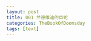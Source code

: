 ```yaml
---
layout: post
title: 001 兰德维迪的巨蛇
categories: TheBookOfDoomsday
tags: [text]
---
```


<!-- 　　很多年后，被折断双臂、划断声带的维瑞尔看着阳光下那人缓步走近的身影，不由自主地想起自己和希特击败巨蛇的那个晴朗的下午。

　　那时的兰德维迪还是一片郁郁葱葱的森林，松鼠、鸟雀、灵鹿的身影隐没在树丛之中，蜿蜒的河流奔跑在树木之间，河水在某处稍作歇息，聚集成蓝宝石一样的湖泊。

　　阿纳伊丝的小屋就在湖的岸边，从窗户望出去正好能看见最高的那棵巨树。

　　维瑞尔和希特在这间小屋生活了十多年。天气晴朗的时候，阿纳伊丝会带着他们出门战斗练习魔法，希特总是对这一项目抱有极大的兴趣，即使她像书里描述的其他精灵一样矜持寡言，维瑞尔也能看见她眼中燃烧的火苗；而维瑞尔更喜欢下雨的时候，三个人坐在温暖的壁炉旁，阿纳伊丝会教他们调配魔药，或是会拿着书和他们讲魔法学史。

　　阿纳伊丝总是对魔法过分痴迷，维瑞尔总觉得世界上没有什么能让她在乎的了，除了钻研魔法。

　　在兰德维迪待久了，维瑞尔偶尔也会好奇外面的世界。他在书上看到过，世界上不只有森林，兰德维迪外面有繁华的城邦、圣洁的雪山，浮岛、荒漠、海洋，以及……以及“缝合线”，还有可怖的魔物。

　　曾经有一天，他问阿纳伊丝为什么他们不能出去，那时的她放下了手中的书，向窗外看过去。维瑞尔顺着她的视线，看到了那棵独一无二的巨树。

　　“还记得吗？”阿纳伊丝淡淡地开口，“那棵树下面有一只巨蛇。等你和希特两个人能打败它的时候，我们就出去。”

　　阿纳伊丝说的那条蛇缠在巨树树干上，通身覆着青绿色的羽毛，长着一对白色的翅膀，眼睛是橙黄色，额头的地方镶嵌着一颗蓝色的宝石。以前他们打猎的时候曾经路过过，当时在离树老远的地方他和希特就被一股巨大的魔力掀飞了，如果不是被阿纳伊丝及时拽住了，他俩还不知道会掉到哪里去。

　　凭借他和希特当时的力量，要打败巨蛇简直是天方夜谭。不过维瑞尔最大的愿望就是在一个安静的地方平凡地学习与研究魔法，而这个愿望在兰德维迪已经得到实现了，因此他对挑战巨蛇兴趣缺缺。倒是希特，总是每周都要拉着他去尝试那么一两次。

　　“我一定要出去。”她是这么说的。说这话时，她的眼睛遥遥望向兰德维迪的东边。

　　在她的坚持下，两人从一开始的接近都无法接近，逐渐地向巨树靠近，直到最后，有了站在那条蛇面前战斗的资格。不过每次都还是以两人被扔回来为结局罢了。

　　这样平淡的日子持续到某一年春天。维瑞尔记得那天阿纳伊丝深夜才回来，一向冷淡的她却罕见地蹙起眉头。

　　“时间不多了。”这是她说的第一句话。

　　“听好了，维瑞尔，希特，我要你们明年夏天之前，打败那条蛇。”这是她说的第二句话。

　　阿纳伊丝说这是给他们的出师任务，也是给他们出的限时难题。她还要求说，在时限之前，他们只有三次挑战机会，如果没能完成任务，他们将再也不会有离开兰德维迪的机会。

　　她经常给两人出题目。比起攻击魔法，阿纳伊丝更喜欢教两个孩子治疗系、辅助系这类温和的魔法，如何将魔力高效地集中在某些小伤口周围1mm的区域内、如何使用原本10%的魔力藏匿起自己的气息，原本简单的魔法在加上这些限定词之后变得像道谜题，而维瑞尔很喜欢钻研这些东西。但是这次这道题目却与往常的出题风格大相径庭，甚至像是在故意为难他们一样。

　　他看见希特握紧了拳头，身体在轻轻颤抖。

　　“她在担心无法完成任务。”维瑞尔记得当时的自己是这么想的，“不过没关系，我一定会做出来这道题的，然后我们三个人就可以一起去兰德维迪外面看看，希特也可以去了结自己想做的事情。”

　　后来每次维瑞尔回想起这天夜晚，都觉得自己当时的想法实在是太过天真。有些细节像水里的鹅卵石，只有在回忆的打磨下才会愈发显眼：明显是有意隐居在兰德维迪的阿纳伊丝，为什么会突然提出让他们出去这样急切的、无理的要求呢？

　　但是即使再回忆千百次，他依旧什么都改变不了。

　　……

　　“砰——”

　　随着一声巨响，一股蕴含巨大魔力的能量波浪从兰德维迪中心向方圆十几公里的地方传播，所到之处鸟兽奔逃，标志着又一场战斗落下了帷幕。

　　波浪根源处躺着两个昏迷的孩子，男孩倒在离战场更近的地方，正是又挑战失败了的维瑞尔和希特。

　　他们屡战屡败的那条巨蛇从烟尘中穿梭出来，仔细打量确定两人生命无虞后，歪了歪头，不解地看着身边不知何时出现的金发女子。

　　“阿纳伊丝，有时候我真搞不懂你为何对小家伙们这么严苛。他们俩的魔法水平已经比我见到的大多数这个年纪的人都要高了。不过嘛，离打败我还有很——长一段距离。

　　“而且……

　　“自从你说战胜我才能出去之后，他俩老是来打我，我已经给你打白工打好久了！自己的徒弟自己去训练啊可恶！”

　　阿纳伊丝连一个怜悯的眼神都没给气得羽毛都炸起来了的库库尔坎，施了个魔法将两个孩子身上的灰尘清理干净后，才开口道：“他们现在的能力，进学院绰绰有余，但是以我阿纳伊丝的学生的水平进学院，还远远不够。”

　　她顿了一下，声音变得有些犹豫：“况且……之前在世界树里看到的东西，让我有些不安……对了，你，帮我把他俩抬回去。下手那么重，打坏了怎么办？治好之前不疼啊？”

　　库库尔坎缩着头受着阿纳伊丝话锋一转的训斥，只敢不满地嘟嘟囔囔，然后小心翼翼地背起来两个孩子，连带着坐在自己背上的阿纳伊丝一起，向湖边飞去。

　　“阿纳伊丝，你不觉得自从捡了这两个小家伙之后，你越来越活泼开朗了吗？想想你刚来那会儿那个死气沉沉的样子……咿！恐怖！我都有点担心哪天你突然看我不爽提着你那把刀来砍了我……”

　　“知道会被砍就少说两句。”

　　“咿！”

　　库库尔坎微不可查地抖了一下，而后欲盖弥彰地咳嗽两声，絮絮叨叨地转移了话题。

　　“不过，即使我有在努力放水了，他们输得还是好惨呀嘎嘎嘎！上一次两个人跟以前一样，一上来就都朝我甩攻击魔法，什么火啦雷啦，差点把我精心养护的羽毛都烧没了诶！那么强的魔法对付一般的小喽啰绰绰有余，对付本大爷可是差得远嘞，一会儿就用把魔力用光光了，年轻果然是天真冲动！

　　这次倒是学机灵了，懂得配合起来打，一下攻一下防的。可惜他们都不是六边形战士，技能甩得花枝招展的，还不是被我通通反弹回去了！不过最后那招联合技的力量还真是吓人，我反弹回去之后可被吓出一身冷汗了！幸好那小子反应快及时挡在前面防下来了，不然我都不知道该怎么和你交代了……哎，你回去可得好好检查一下他，别留下什么后遗症了，不然我可要难受一阵子！

　　不过，说真的阿纳伊丝，你真觉得他俩能打赢高大勇猛、实力强劲、举世无双、高大勇猛的库库尔坎大人吗？他们可只剩最后一次机会了耶！”

　　一直都在漫不经心听着的阿纳伊丝终于回应了：“这是当然。库库尔坎，即使是最渺小的对手，也有可能掀起翻天覆地的浪潮，不可轻敌。更何况，他们是我阿纳伊丝的学生。

　　“你就等着被打败吧。”

　　……

　　维瑞尔是在沙沙的雨声中醒来的，窗外朦胧的雨丝为远处森林的新绿盖上了一层纱布。他在床上呆坐着，听了一会儿窗外雨水拍打树叶的声音和远处的鸟兽鸣叫声，然后翻身下床，推开房门倚坐在门边，盯着屋檐下的风铃叮叮咚咚。

　　不知过了多久，他听见有人轻轻地走过来，顿了一下，坐在了他身边，什么也没说。

　　“其实我没有那么想离开兰德维迪。”维瑞尔突然开口，“但是阿纳伊丝你很少要求我们为你做什么，为了你，我愿意去战斗。可是现在我担心我什么也做不到。”

　　阿纳伊丝少见地露出了一丝微笑，揽过沮丧的少年，揉了揉他的黑色小卷毛，然后才温柔地说：“看来我的要求确实让你们为难了。但是，你们不能一辈子都呆在兰德维迪，尤其是你，维瑞尔。外面的世界很大，远远大于兰德维迪，也远远比兰德维迪要复杂。兰德维迪太单纯了，你们需要去看看外面的智慧、喧嚣以及邪恶，这个过程必定是痛苦的，但是只有这之后你们才能蜕变为真正的人。你明白吗？”

　　少年点了点头。真少见。他同时想。感觉阿纳伊丝最近变了好多。

　　阿纳伊丝用她那双好看的绿眸与少年对视，接着说：“而且，我让你们去做，是因为我相信你们能做到。我的信任无关乎情感，而是来自于一个魔法使对你们实力的认可。”

　　维瑞尔依旧皱着眉头，于是阿纳伊丝给出了提示，就像以前自己的学生们遇到棘手的难题的时候，自己经常做的那样。

　　“维瑞尔，你不喜欢攻击类魔法吧？试试把它们留给希特，她一直都很喜欢也足够擅长那些。在你还有机会做出选择的时候，随心而行。”

　　少年捏着下巴思考了一会儿，眼睛一亮：“我懂了。”

　　阿纳伊丝看着恢复活力的少年，好像自己也年轻着，又微微一笑道：“正好聊到了外面，我给你讲讲我们第一次来兰德维迪时的事吧，尤其是那条把自己缠成了死结挂在树上的蠢蛇……”

　　“蠢蛇”在远处打了个喷嚏。
　　 -->